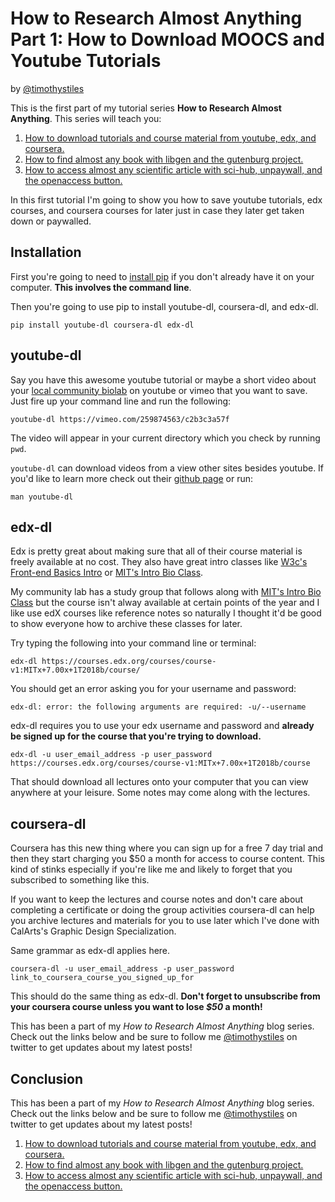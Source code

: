 # How to Research Almost Anything Part 1: How to Download MOOCS and Youtube Tutorials

by [@timothystiles](https://twitter.com/TimothyStiles)

This is the first part of my tutorial series **How to Research Almost Anything**. This series will teach you: 

1. [How to download tutorials and course material from youtube, edx, and coursera.](01-download-moocs.md)
2. [How to find almost any book with libgen and the gutenburg project.](02-find-almost-any-book.md)
3. [How to access almost any scientific article with sci-hub, unpaywall, and the openaccess button.](03-access-almost-any-scientific-paper.md)


In this first tutorial I'm going to show you how to save youtube tutorials, edx courses, and coursera courses for later just in case they later get taken down or paywalled.


## Installation
First you're going to need to [install pip](https://pip.pypa.io/en/stable/installing/) if you don't already have it on your computer. **This involves the command line**.

Then you're going to use pip to install youtube-dl, coursera-dl, and edx-dl.

```
pip install youtube-dl coursera-dl edx-dl
```

## youtube-dl
Say you have this awesome youtube tutorial or maybe a short video about your [local community biolab](https://vimeo.com/259874563/c2b3c3a57f) on youtube or vimeo that you want to save. Just fire up your command line and run the following:

```
youtube-dl https://vimeo.com/259874563/c2b3c3a57f
```

The video will appear in your current directory which you check by running `pwd`.

`youtube-dl` can download videos from a view other sites besides youtube. If you'd like to learn more check out their [github page](https://github.com/rg3/youtube-dl) or run:

```man youtube-dl```


## edx-dl
Edx is pretty great about making sure that all of their course material is freely available at no cost. They also have great intro classes like [W3c's Front-end Basics Intro](https://www.edx.org/school/w3cx) or [MIT's Intro Bio Class](https://www.edx.org/course/introduction-biology-secret-life-mitx-7-00x-7).

My community lab has a study group that follows along with [MIT's Intro Bio Class](https://www.edx.org/course/introduction-biology-secret-life-mitx-7-00x-7) but the course isn't alway available at certain points of the year and I like use edX courses like reference notes so naturally I thought it'd be good to show everyone how to archive these classes for later.

Try typing the following into your command line or terminal:
```
edx-dl https://courses.edx.org/courses/course-v1:MITx+7.00x+1T2018b/course/
```


You should get an error asking you for your username and password:

```
edx-dl: error: the following arguments are required: -u/--username
```

edx-dl requires you to use your edx username and password and **already be signed up for the course that you're trying to download.**

```
edx-dl -u user_email_address -p user_password https://courses.edx.org/courses/course-v1:MITx+7.00x+1T2018b/course
```
That should download all lectures onto your computer that you can view anywhere at your leisure. Some notes may come along with the lectures.

## coursera-dl

Coursera has this new thing where you can sign up for a free 7 day trial and then they start charging you \$50 a month for access to course content. This kind of stinks especially if you're like me and likely to forget that you subscribed to something like this.

If you want to keep the lectures and course notes and don't care about completing a certificate or doing the group activities coursera-dl can help you archive lectures and materials for you to use later which I've done with CalArts's Graphic Design Specialization.

Same grammar as edx-dl applies here.

```
coursera-dl -u user_email_address -p user_password link_to_coursera_course_you_signed_up_for
```

This should do the same thing as edx-dl. **Don't forget to unsubscribe from your coursera course unless you want to lose *$50* a month!**


This has been a part of my *How to Research Almost Anything* blog series. Check out the links below and be sure to follow me [@timothystiles](https://twitter.com/TimothyStiles) on twitter to get updates about my latest posts!

## Conclusion
This has been a part of my *How to Research Almost Anything* blog series. Check out the links below and be sure to follow me [@timothystiles](https://twitter.com/TimothyStiles) on twitter to get updates about my latest posts!

1. [How to download tutorials and course material from youtube, edx, and coursera.](01-download-moocs.md)
2. [How to find almost any book with libgen and the gutenburg project.](02-find-almost-any-book.md)
3. [How to access almost any scientific article with sci-hub, unpaywall, and the openaccess button.](03-access-almost-any-scientific-paper.md)
